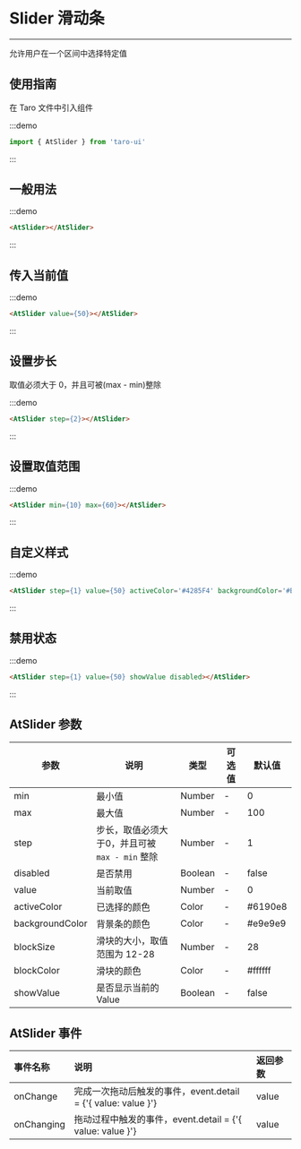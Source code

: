 # Slider 滑动条

---
允许用户在一个区间中选择特定值

## 使用指南

在 Taro 文件中引入组件

:::demo

```js
import { AtSlider } from 'taro-ui'
```

:::

## 一般用法

:::demo
```html
<AtSlider></AtSlider>
```
:::

## 传入当前值

:::demo
```html
<AtSlider value={50}></AtSlider>
```
:::

## 设置步长

取值必须大于 0，并且可被(max - min)整除

:::demo
```html
<AtSlider step={2}></AtSlider>
```
:::

## 设置取值范围

:::demo
```html
<AtSlider min={10} max={60}></AtSlider>
```
:::

## 自定义样式

:::demo
```html
<AtSlider step={1} value={50} activeColor='#4285F4' backgroundColor='#BDBDBD' blockColor='#4285F4' blockSize={24}></AtSlider>
```
:::

## 禁用状态

:::demo
```html
<AtSlider step={1} value={50} showValue disabled></AtSlider>
```
:::

## AtSlider 参数

| 参数            | 说明                                         | 类型    | 可选值 | 默认值  |
|-----------------|--------------------------------------------|---------|--------|---------|
| min             | 最小值                                       | Number  | -      | 0       |
| max             | 最大值                                       | Number  | -      | 100     |
| step            | 步长，取值必须大于0，并且可被 `max - min` 整除 | Number  | -      | 1       |
| disabled        | 是否禁用                                     | Boolean | -      | false   |
| value           | 当前取值                                     | Number  | -      | 0       |
| activeColor     | 已选择的颜色                                 | Color   | -      | #6190e8 |
| backgroundColor | 背景条的颜色                                 | Color   | -      | #e9e9e9 |
| blockSize       | 滑块的大小，取值范围为 12-28                  | Number  | -      | 28      |
| blockColor      | 滑块的颜色                                   | Color   | -      | #ffffff |
| showValue       | 是否显示当前的 Value                         | Boolean | -      | false   |

## AtSlider 事件

| 事件名称   | 说明                                                       | 返回参数 |
|:-----------|:---------------------------------------------------------|:---------|
| onChange   | 完成一次拖动后触发的事件，event.detail = {'{ value: value }'} | value    |
| onChanging | 拖动过程中触发的事件，event.detail = {'{ value: value }'}     | value    |
